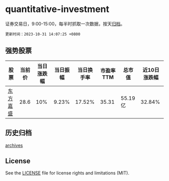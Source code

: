 # quantitative-investment

证券交易日，9:00-15:00，每半时抓取一次数据，按天[归档](archives)。

`更新时间：2023-10-31 14:07:25 +0800`

## 强势股票

|股票|当前价|当日涨跌幅|当日振幅|当日换手率|市盈率TTM|总市值|近10日涨跌幅|
|----|----|----|----|----|----|----|----|
|[东方嘉盛](https://xueqiu.com/S/SZ002889)|28.6|10%|9.23%|17.52%|35.31|55.19亿|32.84%|

## 历史归档

[archives](archives)

## License

See the [LICENSE](LICENSE) file for license rights and limitations (MIT).
